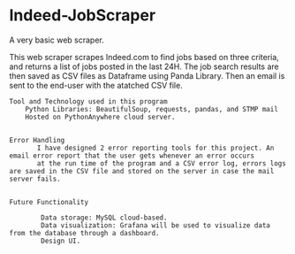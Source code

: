 # Indeed-JobScraper
A very basic web scraper. 

This web scraper scrapes Indeed.com to find jobs based on three criteria, and returns a list of jobs posted in the last 24H. 
The job search results are then saved as CSV files as Dataframe using Panda Library.
Then an email is sent to the end-user with the atatched CSV file.

    Tool and Technology used in this program
        Python Libraries: BeautifulSoup, requests, pandas, and STMP mail
        Hosted on PythonAnywhere cloud server.


    Error Handling 
           I have designed 2 error reporting tools for this project. An email error report that the user gets whenever an error occurs 
           at the run time of the program and a CSV error log, errors logs are saved in the CSV file and stored on the server in case the mail server fails.


    Future Functionality

            Data storage: MySQL cloud-based.
            Data visualization: Grafana will be used to visualize data from the database through a dashboard.
            Design UI.
